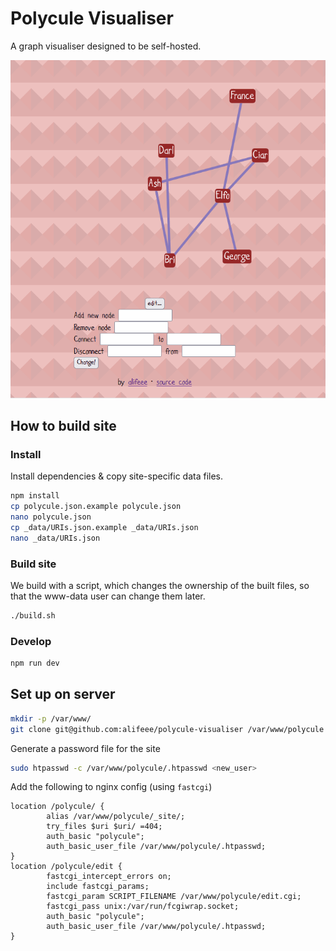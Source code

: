 # Polycule Visualiser

A graph visualiser designed to be self-hosted.

![GIF of graph moving in a spring-like motion](./images/cule.gif)

## How to build site

### Install

Install dependencies & copy site-specific data files.

```bash
npm install
cp polycule.json.example polycule.json
nano polycule.json
cp _data/URIs.json.example _data/URIs.json
nano _data/URIs.json
```

### Build site

We build with a script, which changes the ownership of the built files, so that the www-data user can change them later.

```bash
./build.sh
```

### Develop

```bash
npm run dev
```

## Set up on server

```bash
mkdir -p /var/www/
git clone git@github.com:alifeee/polycule-visualiser /var/www/polycule
```

Generate a password file for the site

```bash
sudo htpasswd -c /var/www/polycule/.htpasswd <new_user>
```

Add the following to nginx config (using `fastcgi`)

```nginx
location /polycule/ {
        alias /var/www/polycule/_site/;
        try_files $uri $uri/ =404;
        auth_basic "polycule";
        auth_basic_user_file /var/www/polycule/.htpasswd;
}
location /polycule/edit {
        fastcgi_intercept_errors on;
        include fastcgi_params;
        fastcgi_param SCRIPT_FILENAME /var/www/polycule/edit.cgi;
        fastcgi_pass unix:/var/run/fcgiwrap.socket;
        auth_basic "polycule";
        auth_basic_user_file /var/www/polycule/.htpasswd;
}
```

